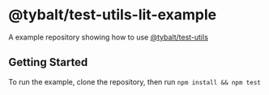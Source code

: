 # @tybalt/test-utils-lit-example

A example repository showing how to use [@tybalt/test-utils](https://github.com/doug-wade/tybalt/packages/test-utils)

## Getting Started

To run the example, clone the repository, then run `npm install && npm test`
